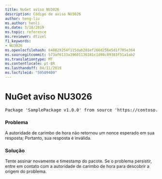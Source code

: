 ```yaml
---
title: NuGet aviso NU3026
description: Código de aviso NU3026
author: heng-liu
ms.author: henli
ms.date: 3/18/2019
ms.topic: reference
ms.reviewer: dtivel
f1_keywords:
- NU3026
ms.openlocfilehash: 648829254f115dab201ef266d256e5d1f705e364
ms.sourcegitcommit: 573af6133a39601136181c1d98c09303f51a1ab2
ms.translationtype: MT
ms.contentlocale: pt-BR
ms.lasthandoff: 04/11/2019
ms.locfileid: "59509400"
---
```

# <a name="nuget-warning-nu3026"></a>NuGet aviso NU3026

<pre>Package 'SamplePackage v1.0.0' from source 'https://contoso.com/index.json': The timestamp response is invalid. Nonces did not match.</pre>

### <a name="issue"></a>Problema

A autoridade de carimbo de hora não retornou um nonce esperado em sua resposta; Portanto, sua resposta é inválida.


### <a name="solution"></a>Solução

Tente assinar novamente e timestamp do pacote. Se o problema persistir, entre em contato com a autoridade de carimbo de hora para descobrir a origem do problema.